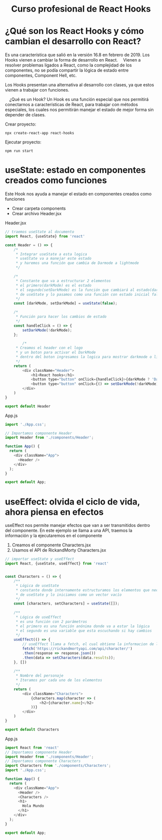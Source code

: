 <div align="center">
  <h1>Curso profesional de React Hooks</h1>
</div>

# ¿Qué son los React Hooks y cómo cambian el desarrollo con React?

Es una característica que salió en la versión 16.8 en febrero de 2019.
Los Hooks vienen a cambiar la forma de desarrollo en React.
⠀
Vienen a resolver problemas ligados a React, como la complejidad de los componentes, no se podía compartir la lógica de estado entre componentes, Component Hell, etc.

Los Hooks presentan una alternativa al desarrollo con clases, ya que estos vienen a trabajar con funciones.

⠀
¿Qué es un Hook?
Un Hook es una función especial que nos permitirá conectarnos a características de React, para trabajar con métodos especiales, los cuales nos permitirán manejar el estado de mejor forma sin depender de clases.

Crear proyecto:
```
npx create-react-app react-hooks
```
Ejecutar proyecto:
```
npm run start
```
# useState: estado en componentes creados como funciones
Este Hook nos ayuda a manejar el estado en componentes creados como funciones

- Crear carpeta components
- Crear archivo Header.jsx

Header.jsx
```js
// traemos useState al documento
import React, {useState} from 'react'

const Header = () => {
    /*
     * Integrar useState a esta logica
     * useState va a manejar este estado 
     * y haremos una función que cambia de Darmode a lightmode
     */

    /*
     * Constante que va a estructurar 2 elementos
     * el primero(darkMode) es el estado
     * el segundo(setDarkMode) es la función que cambiará al estado(darkMode)
     * de useState y lo pasamos como una función con estado inicial false
     */
    const [darkMode, setDarkMode] = useState(false);

    /*
     * Función para hacer los cambios de estado
     */
    const handleClick = () => {
        setDarkMode(!darkMode);
    };

		/*
     * Creamos el header con el logo 
     * y un boton para activar el DarkMode
     * dentro del boton ingresamos la logica para mostrar darkmode o lightMode
     */
    return (
        <div className="Header">
            <h1>React hooks</h1>
            <button type="button" onClick={handleClick}>{darkMode ? 'Dark Mode' : 'Light Mode'}</button>
            <button type="button" onClick={() => setDarkMode(!darkMode)}>{darkMode ? 'Dark Mode 2' : 'Light Mode 2'}</button>
        </div>
    )
}

export default Header
```
App.js
```js
import './App.css';

// Importamos componente Header
import Header from './components/Header';

function App() {
  return (
    <div className="App">
      <Header />
    </div>
  );
}

export default App;
```
# useEffect: olvida el ciclo de vida, ahora piensa en efectos
useEffect nos permite manejar efectos que van a ser transmitidos dentro del componente.
En este ejemplo se llama a una API, traemos la información y la ejecutaremos en el componente

1. Creamos el componente Characters.jsx
2. Usamos el API de RickandMorty
Characters.jsx

```js
// importar useState y useEffect
import React, {useState, useEffect} from 'react'


const Characters = () => {
    /**
     * Lógica de useState
     * constante donde internamente estructuramos los elementos que necesitamos
     * de useState y lo iniciamos como un vector vacío
     */
    const [characters, setCharacters] = useState([]);
    
    /**
     * Lógica de useEffect
     * es una función con 2 parámetros
     * el primero es una función anónima donde va a estar la lógica
     * el segundo es una variable que esta escuchando si hay cambios 
     */
    useEffect(() => {
        // useEffect llama a fetch, el cual obtiene la informacion de la api de RickAndMorty
        fetch('https://rickandmortyapi.com/api/character/')
        .then(response => response.json())
        .then(data => setCharacters(data.results));
    }, [])
    
    /** 
     * Nombre del personaje
     * Iteramos por cada uno de los elementos
     */
    return (
        <div className="Characters">
            {characters.map(character => (
                <h2>{character.name}</h2>
            ))}
        </div>
    )
}

export default Characters
```
App.js
```js
import React from 'react'
// Importamos componente Header
import Header from './components/Header';
// Importamos componente Characters
import Characters from './components/Characters';
import './App.css';

function App() {
  return (
    <div className="App">
      <Header />
      <Characters />
      <h1>
        Hola Mundo
      </h1>
    </div>
  );
}

export default App;
```